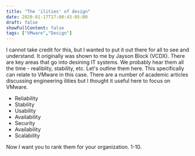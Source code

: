 ```yaml
---
title: "The 'ilities' of design"
date: 2020-01-17T17:00:43-05:00
draft: false
showFullContent: false
tags: ["VMware","Design"]
---
```


I cannot take credit for this, but I wanted to put it out there for all to see and understand. It originally was shown to me by Jayson Block (VCDX). There are key areas that go into desining IT systems. We probably hear them all the time - realiblity, stability, etc. Let's outline them here. This specifically can relate to VMware in this case. There are a number of academic articles discussing engineering ilities but I thought it useful here to focus on VMware.

- Reliability
- Stability
- Usability
- Availability
- Security
- Availability
- Scalability

Now I want you to rank them for your organization. 1-10. 